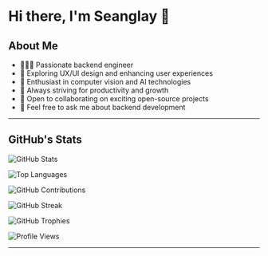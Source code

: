 # Hi there, I'm Seanglay 👋

## About Me

- 👨🏻‍💻 Passionate backend engineer  
- 🌱 Exploring UX/UI design and enhancing user experiences  
- 🤖 Enthusiast in computer vision and AI technologies  
- 🌟 Always striving for productivity and growth  
- 👯 Open to collaborating on exciting open-source projects  
- 💬 Feel free to ask me about backend development

---

## GitHub's Stats

![GitHub Stats](https://github-readme-stats.vercel.app/api?username=RealBinaryGuru&show_icons=true&theme=dark&include_all_commits=true&count_private=true)

![Top Languages](https://github-readme-stats.vercel.app/api/top-langs/?username=RealBinaryGuru&layout=compact&theme=dark&hide=html,css,scss)

![GitHub Contributions](https://github-readme-activity-graph.vercel.app/graph?username=RealBinaryGuru&theme=github-dark)

![GitHub Streak](https://github-readme-streak-stats.herokuapp.com/?user=RealBinaryGuru&theme=dark)

![GitHub Trophies](https://github-profile-trophy.vercel.app/?username=RealBinaryGuru&theme=darkhub&no-frame=true&margin-w=15)

![Profile Views](https://komarev.com/ghpvc/?username=RealBinaryGuru&color=blueviolet)

---

